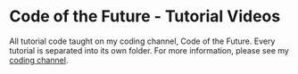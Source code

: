 # Code of the Future - Tutorial Videos 
All tutorial code taught on my coding channel, Code of the Future. Every tutorial is separated into its own folder. For more information, please see my [coding channel](https://www.youtube.com/@CodeoftheFuture).
